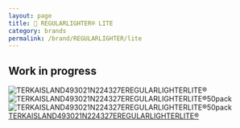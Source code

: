 ```yaml
---
layout: page
title:  REGULARLIGHTER® LITE
category: brands
permalink: /brand/REGULARLIGHTER/lite
---
```

## Work in progress
![TERKAISLAND493021N224327EREGULARLIGHTERLITE®](https://regularlighter.com/assets/images/lite/terkaisland.jpg)
![TERKAISLAND493021N224327EREGULARLIGHTERLITE®50pack](https://regularlighter.com/assets/images/lite/terkaisland50pack.jpg)
![TERKAISLAND493021N224327EREGULARLIGHTERLITE®50pack](https://regularlighter.com/assets/images/lite/terkaisland50packlite.jpg)
[TERKAISLAND493021N224327EREGULARLIGHTERLITE®](https://regularlighter.com/lite/terka) 


